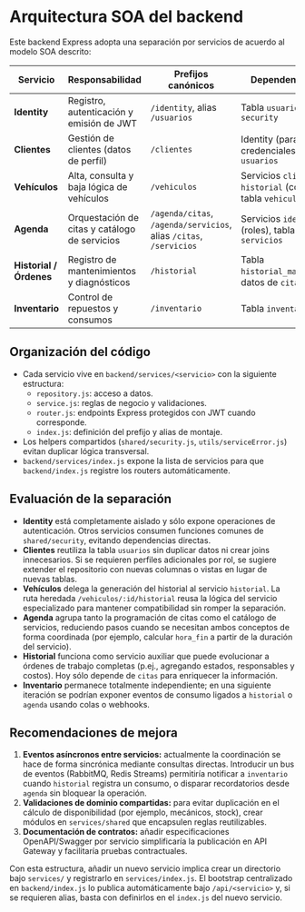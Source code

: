 # Arquitectura SOA del backend

Este backend Express adopta una separación por servicios de acuerdo al modelo SOA descrito:

| Servicio | Responsabilidad | Prefijos canónicos | Dependencias clave |
|----------|-----------------|--------------------|--------------------|
| **Identity** | Registro, autenticación y emisión de JWT | `/identity`, alias `/usuarios` | Tabla `usuarios`, módulo `security` |
| **Clientes** | Gestión de clientes (datos de perfil) | `/clientes` | Identity (para credenciales), tabla `usuarios` |
| **Vehículos** | Alta, consulta y baja lógica de vehículos | `/vehiculos` | Servicios `clientes` y `historial` (consulta), tabla `vehiculos` |
| **Agenda** | Orquestación de citas y catálogo de servicios | `/agenda/citas`, `/agenda/servicios`, alias `/citas`, `/servicios` | Servicios `identity` (roles), tabla `citas`, tabla `servicios` |
| **Historial / Órdenes** | Registro de mantenimientos y diagnósticos | `/historial` | Tabla `historial_mantenimiento`, datos de `citas` |
| **Inventario** | Control de repuestos y consumos | `/inventario` | Tabla `inventario` |

## Organización del código

- Cada servicio vive en `backend/services/<servicio>` con la siguiente estructura:
  - `repository.js`: acceso a datos.
  - `service.js`: reglas de negocio y validaciones.
  - `router.js`: endpoints Express protegidos con JWT cuando corresponde.
  - `index.js`: definición del prefijo y alias de montaje.
- Los helpers compartidos (`shared/security.js`, `utils/serviceError.js`) evitan duplicar lógica transversal.
- `backend/services/index.js` expone la lista de servicios para que `backend/index.js` registre los routers automáticamente.

## Evaluación de la separación

- **Identity** está completamente aislado y sólo expone operaciones de autenticación. Otros servicios consumen funciones comunes de `shared/security`, evitando dependencias directas.
- **Clientes** reutiliza la tabla `usuarios` sin duplicar datos ni crear joins innecesarios. Si se requieren perfiles adicionales por rol, se sugiere extender el repositorio con nuevas columnas o vistas en lugar de nuevas tablas.
- **Vehículos** delega la generación del historial al servicio `historial`. La ruta heredada `/vehiculos/:id/historial` reusa la lógica del servicio especializado para mantener compatibilidad sin romper la separación.
- **Agenda** agrupa tanto la programación de citas como el catálogo de servicios, reduciendo pasos cuando se necesitan ambos conceptos de forma coordinada (por ejemplo, calcular `hora_fin` a partir de la duración del servicio).
- **Historial** funciona como servicio auxiliar que puede evolucionar a órdenes de trabajo completas (p.ej., agregando estados, responsables y costos). Hoy sólo depende de `citas` para enriquecer la información.
- **Inventario** permanece totalmente independiente; en una siguiente iteración se podrían exponer eventos de consumo ligados a `historial` o `agenda` usando colas o webhooks.

## Recomendaciones de mejora

1. **Eventos asíncronos entre servicios:** actualmente la coordinación se hace de forma sincrónica mediante consultas directas. Introducir un bus de eventos (RabbitMQ, Redis Streams) permitiría notificar a `inventario` cuando `historial` registra un consumo, o disparar recordatorios desde `agenda` sin bloquear la operación.
2. **Validaciones de dominio compartidas:** para evitar duplicación en el cálculo de disponibilidad (por ejemplo, mecánicos, stock), crear módulos en `services/shared` que encapsulen reglas reutilizables.
3. **Documentación de contratos:** añadir especificaciones OpenAPI/Swagger por servicio simplificaría la publicación en API Gateway y facilitaría pruebas contractuales.

Con esta estructura, añadir un nuevo servicio implica crear un directorio bajo `services/` y registrarlo en `services/index.js`. El bootstrap centralizado en `backend/index.js` lo publica automáticamente bajo `/api/<servicio>` y, si se requieren alias, basta con definirlos en el `index.js` del nuevo servicio.
